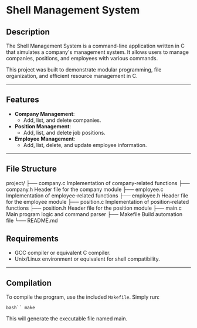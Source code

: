 # Shell Management System

## Description
The Shell Management System is a command-line application written in C that simulates a company's management system. It allows users to manage companies, positions, and employees with various commands.

This project was built to demonstrate modular programming, file organization, and efficient resource management in C.

---

## Features
- **Company Management**:
  - Add, list, and delete companies.
- **Position Management**:
  - Add, list, and delete job positions.
- **Employee Management**:
  - Add, list, delete, and update employee information.

---

## File Structure
project/ 
├── company.c Implementation of company-related functions 
├── company.h Header file for the company module 
├── employee.c Implementation of employee-related functions
├── employee.h Header file for the employee module
├── position.c  Implementation of position-related functions
├── position.h Header file for the position module
├── main.c Main program logic and command parser
├── Makefile Build automation file 
└── README.md 

## Requirements
- GCC compiler or equivalent C compiler.
- Unix/Linux environment or equivalent for shell compatibility.

---

## Compilation
To compile the program, use the included `Makefile`. Simply run:

```bash``
make```

This will generate the executable file named main.


